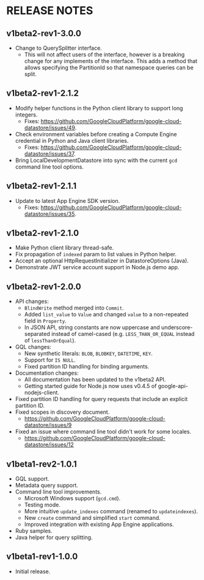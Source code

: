RELEASE NOTES
=============

v1beta2-rev1-3.0.0
------------------
- Change to QuerySplitter interface.
  - This will not affect users of the interface, however is a breaking change for
    any implements of the interface. This adds a method that allows specifying
    the PartitionId so that namespace queries can be split.

v1beta2-rev1-2.1.2
------------------
- Modify helper functions in the Python client library to support long integers.
  - Fixes: https://github.com/GoogleCloudPlatform/google-cloud-datastore/issues/49.
- Check environment variables before creating a Compute Engine credential in Python and Java client libraries.
  - Fixes: https://github.com/GoogleCloudPlatform/google-cloud-datastore/issues/37.
- Bring LocalDevelopmentDatastore into sync with the current `gcd` command line tool options.

v1beta2-rev1-2.1.1
------------------
- Update to latest App Engine SDK version.
  - Fixes: https://github.com/GoogleCloudPlatform/google-cloud-datastore/issues/35.

v1beta2-rev1-2.1.0
------------------
- Make Python client library thread-safe.
- Fix propagation of `indexed` param to list values in Python helper.
- Accept an optional HttpRequestInitializer in DatastoreOptions (Java).
- Demonstrate JWT service account support in Node.js demo app.

v1beta2-rev1-2.0.0
------------------
- API changes:
  - `BlindWrite` method merged into `Commit`.
  - Added `list_value` to `Value` and changed `value` to a non-repeated field in `Property`.
  - In JSON API, string constants are now uppercase and underscore-separated instead of camel-cased (e.g. `LESS_THAN_OR_EQUAL` instead of `lessThanOrEqual`).
- GQL changes:
  - New synthetic literals: `BLOB`, `BLOBKEY`, `DATETIME`, `KEY`.
  - Support for `IS NULL`.
  - Fixed partition ID handling for binding arguments.
- Documentation changes:
  - All documentation has been updated to the v1beta2 API.
  - Getting started guide for Node.js now uses v0.4.5 of google-api-nodejs-client.
- Fixed partition ID handling for query requests that include an explicit partition ID.
- Fixed scopes in discovery document.
  - https://github.com/GoogleCloudPlatform/google-cloud-datastore/issues/9
- Fixed an issue where command line tool didn't work for some locales.
  - https://github.com/GoogleCloudPlatform/google-cloud-datastore/issues/12

v1beta1-rev2-1.0.1
------------------
- GQL support.
- Metadata query support.
- Command line tool improvements.
  - Microsoft Windows support (`gcd.cmd`).
  - Testing mode.
  - More intuitive `update_indexes` command (renamed to `updateindexes`).
  - New `create` command and simplified `start` command.
  - Improved integration with existing App Engine applications.
- Ruby samples.
- Java helper for query splitting.

v1beta1-rev1-1.0.0
------------------
- Initial release.
